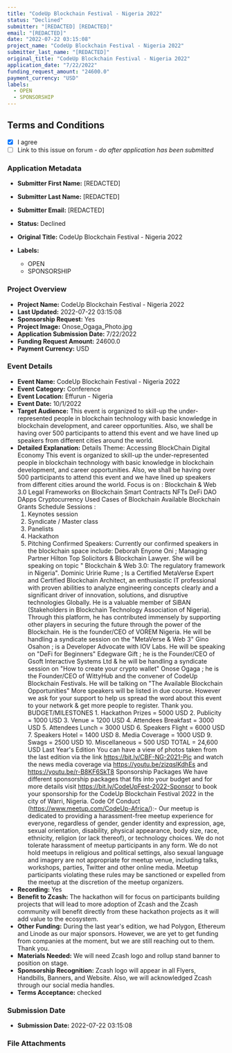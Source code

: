 ```yaml
---
title: "CodeUp Blockchain Festival - Nigeria 2022"
status: "Declined"
submitter: "[REDACTED] [REDACTED]"
email: "[REDACTED]"
date: "2022-07-22 03:15:08"
project_name: "CodeUp Blockchain Festival - Nigeria 2022"
submitter_last_name: "[REDACTED]"
original_title: "CodeUp Blockchain Festival - Nigeria 2022"
application_date: "7/22/2022"
funding_request_amount: "24600.0"
payment_currency: "USD"
labels:
  - OPEN
  - SPONSORSHIP
---
```


## Terms and Conditions

- [X] I agree
- [ ] Link to this issue on forum - _do after application has been submitted_

### Application Metadata

- **Submitter First Name:**
  [REDACTED]
- **Submitter Last Name:**
  [REDACTED]
- **Submitter Email:**
  [REDACTED]
- **Status:**
  Declined
- **Original Title:**
  CodeUp Blockchain Festival - Nigeria 2022

- **Labels:**
  - OPEN
  - SPONSORSHIP

### Project Overview

- **Project Name:**
  CodeUp Blockchain Festival - Nigeria 2022
- **Last Updated:**
  2022-07-22 03:15:08
- **Sponsorship Request:**
  Yes
- **Project Image:**
  Onose_Ogaga_Photo.jpg
- **Application Submission Date:**
  7/22/2022
- **Funding Request Amount:**
  24600.0
- **Payment Currency:**
  USD

### Event Details

- **Event Name:**
  CodeUp Blockchain Festival - Nigeria 2022
- **Event Category:**
  Conference
- **Event Location:**
  Effurun - Nigeria
- **Event Date:**
  10/1/2022
- **Target Audience:**
  This event is organized to skill-up the under-represented people in blockchain technology with basic knowledge in blockchain development, and career opportunities. Also, we shall be having over 500 participants to attend this event and we have lined up speakers from different cities around the world.
- **Detailed Explanation:**
  Details Theme: Accessing BlockChain Digital Economy This event is organized to skill-up the under-represented people in blockchain technology with basic knowledge in blockchain development, and career opportunities. Also, we shall be having over 500 participants to attend this event and we have lined up speakers from different cities around the world. Focus is on : Blockchain & Web 3.0 Legal Frameworks on Blockchain Smart Contracts NFTs DeFi DAO DApps Cryptocurrency Used Cases of Blockchain Available Blockchain Grants Schedule Sessions :
  1. Keynotes session
  2. Syndicate / Master class
  3. Panelists
  4. Hackathon
  5. Pitching Confirmed Speakers: 
  Currently our confirmed speakers in the blockchain space include: Deborah Enyone Oni ; Managing Partner Hilton Top Solicitors & Blockchain Lawyer. She will be speaking on topic " Blockchain & Web 3.0: The regulatory framework in Nigeria". Dominic Uririe Rume ; Is a Certified MetaVerse Expert and Certified Blockchain Architect, an enthusiastic IT professional with proven abilities to analyze engineering concepts clearly and a significant driver of innovation, solutions, and disruptive technologies Globally. He is a valuable member of SiBAN (Stakeholders in Blockchain Technology Association of Nigeria). Through this platform, he has contributed immensely by supporting other players in securing the future through the power of the Blockchain. He is the founder/CEO of VOREM Nigeria. He will be handling a syndicate session on the "MetaVerse & Web 3" Gino Osahon ; is a Developer Advocate with IOV Labs. He will be speaking on "DeFi for Beginners" Edegware Gift ; he is the Founder/CEO of Gsoft Interactive Systems Ltd & he will be handling a syndicate session on "How to create your crypto wallet" Onose Ogaga ; he is the Founder/CEO of WittyHub and the convener of CodeUp Blockchain Festivals. He will be talking on "The Available Blockchain Opportunities" More speakers will be listed in due course. However we ask for your support to help us spread the word about this event to your network & get more people to register. Thank you. BUDGET/MILESTONES 1. Hackathon Prizes = 5000 USD 2. Publicity = 1000 USD 3. Venue = 1200 USD 4. Attendees Breakfast = 3000 USD 5. Attendees Lunch = 3000 USD 6. Speakers Flight = 6000 USD 7. Speakers Hotel = 1400 USD 8. Media Coverage = 1000 USD 9. Swags = 2500 USD 10. Miscellaneous = 500 USD TOTAL = 24,600 USD Last Year's Edition 
  You can have a view of photos taken from the last edition via the link https://bit.ly/CBF-NG-2021-Pic and watch the news media coverage via https://youtu.be/zizqslKdhEs and https://youtu.be/r-B8KF6SkT8 Sponsorship Packages 
  We have different sponsorship packages that fits into your budget and for more details visit https://bit.ly/CodeUpFest-2022-Sponsor to book your sponsorship for the CodeUp Blockchain Festival 2022 in the city of Warri, Nigeria. Code Of Conduct (https://www.meetup.com/CodeUp-Africa/):- 
  Our meetup is dedicated to providing a harassment-free meetup experience for everyone, regardless of gender, gender identity and expression, age, sexual orientation, disability, physical appearance, body size, race, ethnicity, religion (or lack thereof), or technology choices. We do not tolerate harassment of meetup participants in any form. We do not hold meetups in religious and political settings, also sexual language and imagery are not appropriate for meetup venue, including talks, workshops, parties, Twitter and other online media. Meetup participants violating these rules may be sanctioned or expelled from the meetup at the discretion of the meetup organizers.
- **Recording:**
  Yes
- **Benefit to Zcash:**
  The hackathon will for focus on participants building projects that will lead to more adoption of Zcash and the Zcash community will benefit directly from these hackathon projects as it will add value to the ecosystem.
- **Other Funding:**
  During the last year's edition, we had Polygon, Ethereum and Linode as our major sponsors. However, we are yet to get funding from companies at the moment, but we are still reaching out to them. Thank you.
- **Materials Needed:**
  We will need Zcash logo and rollup stand banner to position on stage.
- **Sponsorship Recognition:**
  Zcash logo will appear in all Flyers, Handbills, Banners, and Website. Also, we will acknowledged Zcash through our social media handles.
- **Terms Acceptance:**
  checked

### Submission Date

- **Submission Date:**
  2022-07-22 03:15:08

### File Attachments


